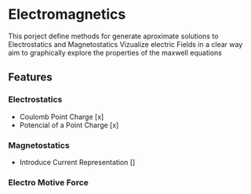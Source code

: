 # Electromagnetics
This porject define methods for generate aproximate
solutions to Electrostatics and Magnetostatics
Vizualize electric Fields in a clear way aim to
graphically explore the properties of the maxwell equations

## Features

### Electrostatics
* Coulomb Point Charge [x] 
* Potencial of a Point Charge [x] 
### Magnetostatics
* Introduce Current Representation []
### Electro Motive Force
